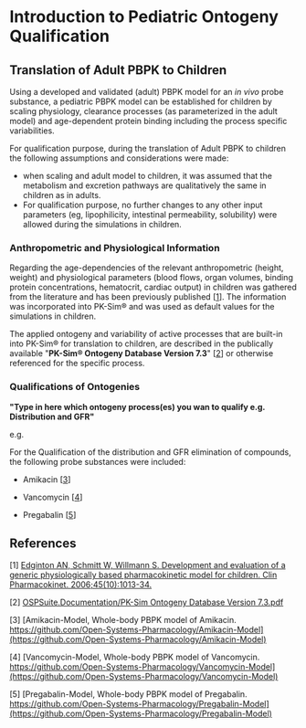 # Introduction to Pediatric Ontogeny Qualification

## Translation of Adult PBPK to Children

Using a developed and validated (adult) PBPK model for an *in vivo* probe substance, a pediatric PBPK model can be established for children by scaling physiology, clearance processes (as parameterized in the adult model) and age-dependent protein binding including the process specific variabilities. 

For qualification purpose, during the translation of Adult PBPK to children the following assumptions and considerations were made: 

- when scaling and adult model to children, it was assumed that the metabolism and excretion
  pathways are qualitatively the same in children as in adults.
- For qualification purpose, no further changes to any other input parameters (eg, lipophilicity, intestinal permeability, solubility) were allowed during the simulations in children. 

### Anthropometric and Physiological Information 

Regarding the age-dependencies of the relevant anthropometric (height, weight) and physiological parameters (blood flows, organ volumes, binding protein concentrations, hematocrit, cardiac output) in children was gathered from the literature and has been previously published [[1](#references)]. The information was incorporated into PK-Sim® and was used as default values for the simulations in children.

The  applied ontogeny and variability of active processes that are built-in into PK-Sim® for translation to children, are described in the publically available "**PK-Sim® Ontogeny Database Version 7.3**" [[2](#references)] or otherwise referenced for the specific process.

### Qualifications of Ontogenies

**"Type in here which ontogeny process(es) you wan to qualify e.g. Distribution and GFR"**

e.g.

For the Qualification of the distribution and GFR elimination of compounds, the following probe substances were included:

- Amikacin [[3](#references)]

- Vancomycin [[4](#references)]

- Pregabalin [[5](#references)]

  

## References

[1] [Edginton AN, Schmitt W, Willmann S. Development and evaluation of a generic physiologically based pharmacokinetic model for children. Clin Pharmacokinet. 2006;45(10):1013-34.](https://www.ncbi.nlm.nih.gov/pubmed/16984214)

[2]  [OSPSuite.Documentation/PK-Sim Ontogeny Database Version 7.3.pdf ](https://github.com/Open-Systems-Pharmacology/OSPSuite.Documentation/blob/38cf71b384cfc25cfa0ce4d2f3addfd32757e13b/PK-Sim%20Ontogeny%20Database%20Version%207.3.pdf)

[3] [Amikacin-Model, Whole-body PBPK model of Amikacin. https://github.com/Open-Systems-Pharmacology/Amikacin-Model](https://github.com/Open-Systems-Pharmacology/Amikacin-Model)

[4] [Vancomycin-Model, Whole-body PBPK model of Vancomycin. https://github.com/Open-Systems-Pharmacology/Vancomycin-Model](https://github.com/Open-Systems-Pharmacology/Vancomycin-Model)

[5] [Pregabalin-Model, Whole-body PBPK model of Pregabalin. https://github.com/Open-Systems-Pharmacology/Pregabalin-Model](https://github.com/Open-Systems-Pharmacology/Pregabalin-Model)
